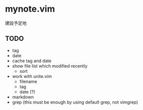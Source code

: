 mynote.vim
==========

建設予定地

TODO
----

- tag
- date
- cache tag and date
- show file list which modified recently
  - sort
- work with unite.vim
  - filename
  - tag
  - date (?)
- markdown
- grep (this must be enough by using default grep, not vimgrep)
